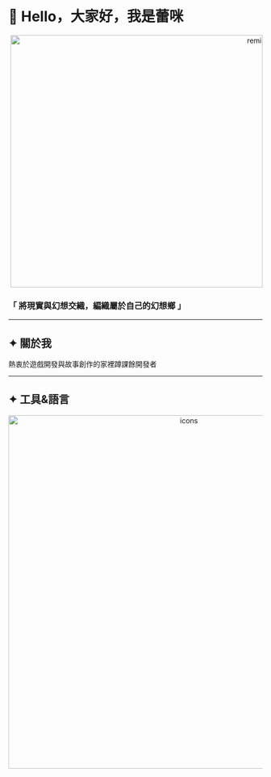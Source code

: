 # 🌙 Hello，大家好，我是蕾咪

<p align="right"> <picture> <source media="(prefers-color-scheme: dark)" srcset="https://image2url.com/images/1755766403959-5be3b547-15b9-44a8-8d10-16802d82f229.webp"> <source media="(prefers-color-scheme: light)" srcset="https://image2url.com/images/1755766403959-5be3b547-15b9-44a8-8d10-16802d82f229.webp"> <img alt="remi" src="https://image2url.com/images/1755766403959-5be3b547-15b9-44a8-8d10-16802d82f229.webp" width="500"> </picture> </p>

### 「 將現實與幻想交織，編織屬於自己的幻想鄉 」
---
## ✦ 關於我

熱衷於遊戲開發與故事創作的家裡蹲課餘開發者

---

## ✦ 工具&語言
<p align="center">
  <picture>
    <img alt="icons" src="https://image2url.com/images/1756031342259-cec43bbe-dafd-4bf2-ac5d-3183e1f4a478.png" width=700>
  <picture>
</p>

